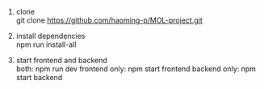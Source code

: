 1. clone  
git clone https://github.com/haoming-p/MOL-project.git

2. install dependencies  
npm run install-all

3. start frontend and backend  
both: npm run dev
frontend only: npm start frontend
backend only: npm start backend
